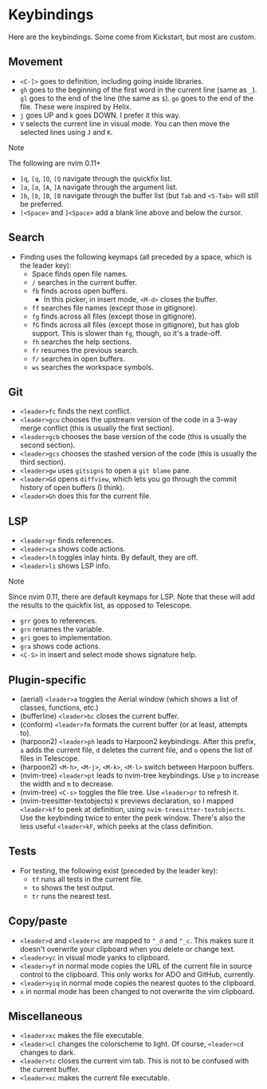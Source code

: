 # Keybindings

Here are the keybindings. Some come from Kickstart, but most are custom.

## Movement

* `<C-]>` goes to definition, including going inside libraries.
* `gh` goes to the beginning of the first word in the current line (same as `_`). `gl` goes to the end of the line (the same as `$`). `ge` goes to the end of the file. These were inspired by Helix.
* `j` goes UP and `k` goes DOWN. I prefer it this way.
* `V` selects the current line in visual mode. You can then move the selected lines using `J` and `K`.

> [!NOTE]
> The following are nvim 0.11+

* `]q`, `[q`, `]Q`, `[Q` navigate through the quickfix list.
* `]a`, `[a`, `[A`, `]A` navigate through the argument list.
* `]b`, `[b`, `]B`, `[B` navigate through the buffer list (but `Tab` and `<S-Tab>` will still be preferred.
* `[<Space>` and `]<Space>` add a blank line above and below the cursor.

## Search

* Finding uses the following keymaps (all preceded by a space, which is the leader key):
  * Space finds open file names.
  * `/` searches in the current buffer.
  * `fb` finds across open buffers.
    * In this picker, in insert mode, `<M-d>` closes the buffer.
  * `ff` searches file names (except those in gitignore).
  * `fg` finds across all files (except those in gitignore).
  * `fG` finds across all files (except those in gitignore), but has glob support. This is slower than `fg`, though, so it's a trade-off.
  * `fh` searches the help sections.
  * `fr` resumes the previous search.
  * `f/` searches in open buffers.
  * `ws` searches the workspace symbols.

## Git

* `<leader>fc` finds the next conflict.
* `<leader>gcu` chooses the upstream version of the code in a 3-way merge conflict (this is usually the first section).
* `<leader>gcb` chooses the base version of the code (this is usually the second section).
* `<leader>gcs` chooses the stashed version of the code (this is usually the third section).
* `<leader>gw` uses `gitsigns` to open a `git blame` pane.
* `<leader>Gd` opens `diffview`, which lets you go through the commit history of open buffers (I think).
* `<leader>Gh` does this for the current file.

## LSP

* `<leader>gr` finds references.
* `<leader>ca` shows code actions.
* `<leader>lh` toggles inlay hints. By default, they are off.
* `<leader>li` shows LSP info.

> [!NOTE]  
> Since nvim 0.11, there are default keymaps for LSP. Note that these will add the results to the quickfix list, as
> opposed to Telescope.

* `grr` goes to references.
* `grn` renames the variable.
* `gri` goes to implementation.
* `gra` shows code actions.
* `<C-S>` in insert and select mode shows signature help.

## Plugin-specific

* (aerial) `<leader>a` toggles the Aerial window (which shows a list of classes, functions, etc.)
* (bufferline) `<leader>bc` closes the current buffer.
* (conform) `<leader>fm` formats the current buffer (or at least, attempts to).
* (harpoon2) `<leader>ph` leads to Harpoon2 keybindings. After this prefix, `a` adds the current file, `d` deletes the current file, and `o` opens the list of files in Telescope.
* (harpoon2) `<M-h>`, `<M-j>`, `<M-k>`, `<M-l>` switch between Harpoon buffers.
* (nvim-tree) `<leader>pt` leads to nvim-tree keybindings. Use `p` to increase the width and `m` to decrease.
* (nvim-tree) `<C-s>` toggles the file tree. Use `<leader>pr` to refresh it.
* (nvim-treesitter-textobjects) `K` previews declaration, so I mapped `<leader>kf` to peek at definition, using `nvim-treesitter-textobjects`. Use the keybinding twice to enter the peek window. There's also the less useful `<leader>kF`, which peeks at the class definition.

## Tests

* For testing, the following exist (preceded by the leader key):
  * `tf` runs all tests in the current file.
  * `to` shows the test output.
  * `tr` runs the nearest test.

## Copy/paste

* `<leader>d` and `<leader>c` are mapped to `"_d` and `"_c`. This makes sure it doesn't overwrite your clipboard when you delete or change text.
* `<leader>yc` in visual mode yanks to clipboard.
* `<leader>yf` in normal mode copies the URL of the current file in source control to the clipboard. This only works for ADO and GitHub, currently.
* `<leader>yiq` in normal mode copies the nearest quotes to the clipboard.
* `x` in normal mode has been changed to not overwrite the vim clipboard.

## Miscellaneous

* `<leader>xc` makes the file executable.
* `<leader>cl` changes the colorscheme to light. Of course, `<leader>cd` changes to dark.
* `<leader>tc` closes the current vim tab. This is not to be confused with the current buffer.
* `<leader>xc` makes the current file executable.
